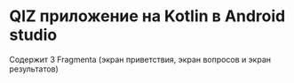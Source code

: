   # QIZ приложение на Kotlin в Android studio

Содержит 3 Fragmenta (экран приветствия, экран вопросов и экран результатов)

